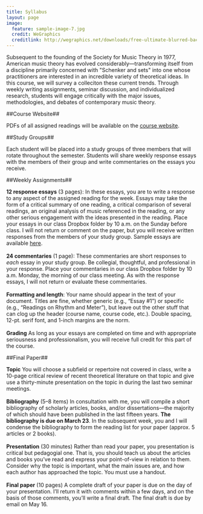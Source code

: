 ```yaml
---
title: Syllabus
layout: page
image:
  feature: sample-image-7.jpg
  credit: WeGraphics
  creditlink: http://wegraphics.net/downloads/free-ultimate-blurred-background-pack/
---
```

Subsequent to the founding of the Society for Music Theory in 1977, American music theory has evolved considerably—transforming itself from a discipline primarily concerned with "Schenker and sets" into one whose practitioners are interested in an incredible variety of theoretical ideas. In this course, we will survey a colleciton these current trends. Through weekly writing assignments, seminar discussion, and individualized research, students will engage critically with the major issues, methodologies, and debates of contemporary music theory.  

##Course Website##

PDFs of all assigned readings will be available on the [course website](/).

##Study Groups##

Each student will be placed into a study groups of three members that will rotate throughout the semester. Students will share weekly response essays with the members of their group and write commentaries on the essays you receive.<a name="weekly-assignments"></a>

##Weekly Assignments##

**12 response essays** (3 pages): In these essays, you are to write a response to any aspect of the assigned reading for the week. Essays may take the form of a critical summary of one reading, a critical comparison of several readings, an original analysis of music referenced in the reading, or any other serious engagement with the ideas presented in the reading. Place your essays in our class Dropbox folder by 10 a.m. on the Sunday before class. I will not return or comment on the paper, but you will receive written responses from the members of your study group. Sample essays are available [here](/sample_responses.html). 
<br><br>
**24 commentaries** (1 page): These commentaries are short responses to *each* essay in your study group. Be collegial, thoughtful, and professional in your response. Place your commentaries in our class Dropbox folder by 10 a.m. Monday, the morning of our class meeting. As with the response essays, I will not return or evaluate these commentaries.
<br><br>
**Formatting and length**: Your name should appear in the text of your document. Titles are fine, whether generic (e.g., “Essay #1”) or specific (e.g., “Readings on Rhythm and Meter”), but leave out the other stuff that can clog up the header (course name, course code, etc.). Double spacing, 12-pt. serif font, and 1-inch margins are the norm.
<br><br>
**Grading** As long as your essays are completed on time and with appropriate seriousness and professionalism, you will receive full credit for this part of the course.

##Final Paper##

**Topic** You will choose a subfield or repertoire not covered in class, write a 10-page critical review of recent theoretical literature on that topic and give use a thirty-minute presentation on the topic in during the last two seminar meetings.
<br><br>
**Bibliography** (5–8 items) In consultation with me, you will compile a short bibliography of scholarly articles, books, and/or dissertations––the majority of which should have been published in the last fifteen years. **The bibliography is due on March 23**. In the subsequent week, you and I will condense the bibliography to form the reading list for your paper (approx. 5 articles or 2 books).
<br><br>
**Presentation** (30 minutes) Rather than read your paper, you presentation is critical but pedagogial one. That is, you should teach us about the articles and books you’ve read and express your point-of-view in relation to them. Consider why the topic is important, what the main issues are, and how each author has approached the topic. You must use a handout.
<br><br>
**Final paper** (10 pages) A complete draft of your paper is due on the day of your presentation. I’ll return it with comments within a few days, and on the basis of those comments, you’ll write a final draft. The final draft is due by email on May 16.